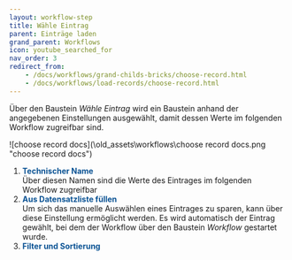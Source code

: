 ```yaml
---
layout: workflow-step
title: Wähle Eintrag
parent: Einträge laden
grand_parent: Workflows
icon: youtube_searched_for
nav_order: 3
redirect_from:
    - /docs/workflows/grand-childs-bricks/choose-record.html
    - /docs/workflows/load-records/choose-record.html
---
```


Über den Baustein _Wähle Eintrag_ wird ein Baustein anhand der angegebenen Einstellungen ausgewählt, damit dessen Werte im folgenden Workflow zugreifbar sind.

![choose record docs](\old_assets\workflows\choose record docs.png "choose record docs")

1. <span style="color:#0b5394">**Technischer Name**</span>  
   Über diesen Namen sind die Werte des Eintrages im folgenden Workflow zugreifbar
2. <span style="color:#0b5394">**Aus Datensatzliste füllen**</span>  
   Um sich das manuelle Auswählen eines Eintrages zu sparen, kann über diese Einstellung ermöglicht werden.
   Es wird automatisch der Eintrag gewählt, bei dem der Workflow über den Baustein _Workflow_ gestartet wurde.
3. <span style="color:#0b5394">**Filter und Sortierung**</span>
